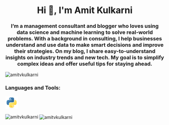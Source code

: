 <h1 align="center">Hi 👋, I'm Amit Kulkarni</h1>
<h3 align="center">I’m a management consultant and blogger who loves using data science and machine learning to solve real-world problems. With a background in consulting, I help businesses understand and use data to make smart decisions and improve their strategies. On my blog, I share easy-to-understand insights on industry trends and new tech. My goal is to simplify complex ideas and offer useful tips for staying ahead.</h3>

<p align="left"> <img src="https://komarev.com/ghpvc/?username=amitvkulkarni&label=Profile%20views&color=0e75b6&style=flat" alt="amitvkulkarni" /> </p>


<p align="left">
</p>

<h3 align="left">Languages and Tools:</h3>
<p align="left"> <a href="https://www.python.org" target="_blank" rel="noreferrer"> <img src="https://raw.githubusercontent.com/devicons/devicon/master/icons/python/python-original.svg" alt="python" width="40" height="40"/> </a> </p>

<p><img align="left" src="https://github-readme-stats.vercel.app/api/top-langs?username=amitvkulkarni&show_icons=true&locale=en&layout=compact" alt="amitvkulkarni" /></p>

<p>&nbsp;<img align="center" src="https://github-readme-stats.vercel.app/api?username=amitvkulkarni&show_icons=true&locale=en" alt="amitvkulkarni" /></p>
